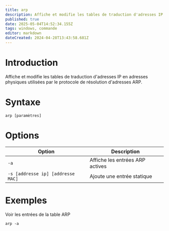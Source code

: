 ```yaml
---
title: arp
description: Affiche et modifie les tables de traduction d'adresses IP en adresses physiques utilisées par le protocole de résolution d'adresses ARP
published: true
date: 2025-05-04T14:52:34.155Z
tags: windows, commande
editor: markdown
dateCreated: 2024-04-28T13:43:58.681Z
---
```


# Introduction

Affiche et modifie les tables de traduction d'adresses IP en adresses
physiques utilisées par le protocole de résolution d'adresses ARP.

# Syntaxe

`arp [paramètres]`

# Options

| Option                            | Description                     |
| --------------------------------- | ------------------------------- |
| `-a`                              | Affiche les entrées ARP actives |
| `-s [addresse ip] [addresse MAC]` | Ajoute une entrée statique      |

# Exemples

Voir les entrées de la table ARP

`arp -a`
